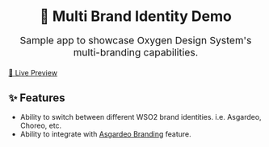 <p align="center" style="color: #343a40">
  <h1 align="center">💅 Multi Brand Identity Demo</h1>
</p>
<p align="center" style="font-size: 1.2rem;">Sample app to showcase Oxygen Design System's multi-branding capabilities.</p>

[👀 Live Preview](https://oxygen-multi-brand-example.vercel.app/)

## ✨ Features
    
  * Ability to switch between different WSO2 brand identities. i.e. Asgardeo, Choreo, etc.
  * Ability to integrate with [Asgardeo Branding](https://wso2.com/asgardeo/docs/guides/branding/configure-ui-branding/) feature.

